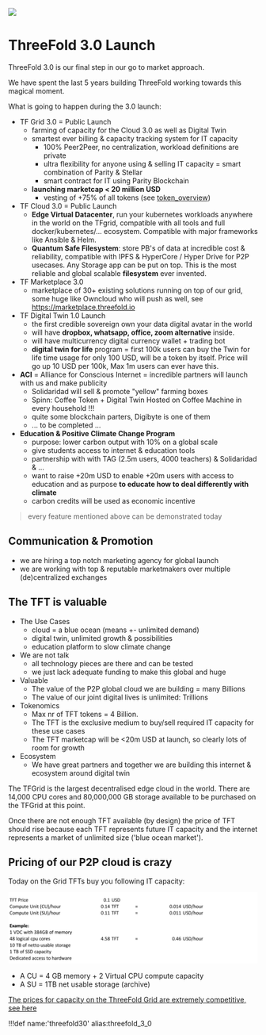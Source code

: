 ![](img/tf30.png)

# ThreeFold 3.0 Launch


ThreeFold 3.0 is our final step in our go to market approach. 

We have spent the last 5 years building ThreeFold working towards this magical moment.

What is going to happen during the 3.0 launch:

- TF Grid 3.0 = Public Launch
	- farming of capacity for the Cloud 3.0 as well as Digital Twin 
	- smartest ever billing & capacity tracking system for IT capacity
		- 100% Peer2Peer, no centralization, workload definitions are private
		- ultra flexibility for anyone using & selling IT capacity = smart combination of Parity & Stellar
		- smart contract for IT using Parity Blockchain
	- **launching marketcap < 20 million USD**
    	- vesting of +75% of all tokens (see [token_overview](token_overview))
- TF Cloud 3.0 = Public Launch
	- **Edge Virtual Datacenter**, run your kubernetes workloads anywhere in the world on the TFgrid, compatible with all tools and full docker/kubernetes/... ecosystem. Compatible with major frameworks like Ansible & Helm.
	- **Quantum Safe Filesystem**: store PB's of data at incredible cost & reliability, compatible with IPFS & HyperCore / Hyper Drive for P2P usecases. Any Storage app can be put on top. This is the most reliable and global scalable **filesystem** ever invented.
- TF Marketplace 3.0
	- marketplace of 30+ existing solutions running on top of our grid, some huge like Owncloud who will push as well, see https://marketplace.threefold.io
- TF Digital Twin 1.0 Launch
	- the first credible sovereign own your data digital avatar in the world
	- will have **dropbox, whatsapp, office, zoom alternative** inside.
	- will have multicurrency digital currency wallet + trading bot
	- **digital twin for life** program = first 100k users can buy the Twin for life time usage for only 100 USD, will be a token by itself. Price will go up 10 USD per 100k, Max 1m users can ever have this.
- **ACI** = Alliance for Conscious Internet = incredible partners will launch with us and make publicity
	- Solidaridad will sell & promote "yellow" farming boxes
	- Spinn: Coffee Token + Digital Twin Hosted on Coffee Machine in every household !!!
	- quite some blockchain parters, Digibyte is one of them
	- ... to be completed ... 
- **Education & Positive Climate Change Program**
	- purpose: lower carbon output with 10% on a global scale
	- give students access to internet & education tools
	- partnership with with TAG (2.5m users, 4000 teachers) & Solidaridad & ...
	- want to raise +20m USD to enable +20m users with access to education and as purpose **to educate how to deal differently with climate**
	- carbon credits will be used as economic incentive

> every feature mentioned above can be demonstrated today 

## Communication & Promotion

- we are hiring a top notch marketing agency for global launch
- we are working with top & reputable marketmakers over multiple (de)centralized exchanges

## The TFT is valuable

- The Use Cases 
	- cloud = a blue ocean (means +- unlimited demand)
	- digital twin, unlimited growth & possibilities
	- education platform to slow climate change
- We are not talk
	- all technology pieces are there and can be tested
	- we just lack adequate funding to make this global and huge
- Valuable
	- The value of the P2P global cloud we are building = many Billions
	- The value of our joint digital lives is unlimited: Trillions
- Tokenomics
	- Max nr of TFT tokens = 4 Billion.
	- The TFT is the exclusive medium to buy/sell required IT capacity for these use cases
	- The TFT marketcap will be <20m USD at launch, so clearly lots of room for growth
- Ecosystem
	- We have great partners and together we are building this internet & ecosystem around digital twin

The TFGrid is the largest decentralised edge cloud in the world. There are 14,000 CPU cores and 80,000,000 GB storage available to be purchased on the TFGrid at this point. 

Once there are not enough TFT available (by design) the price of TFT should rise because each TFT represents future IT capacity and the internet represents a market of unlimited size ('blue ocean market').

## Pricing of our P2P cloud is crazy


Today on the Grid TFTs buy you following IT capacity:

![](img/pricing_tf3.png)

- A CU = 4 GB memory + 2 Virtual CPU compute capacity
- A SU = 1TB net usable storage (archive)

[The prices for capacity on the ThreeFold Grid are extremely competitive, see here](cloud:tfgrid_pricing)



!!!def name:'threefold30' alias:threefold_3_0